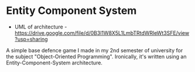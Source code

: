 # Entity Component System

* UML of architecture - https://drive.google.com/file/d/0B3l1W8X5L1LmbTRtdWRleWt3SFE/view?usp=sharing

A simple base defence game I made in my 2nd semester of university for the subject "Object-Oriented Programming". Ironically, it's written using an Entity-Component-System architecture.
